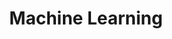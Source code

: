 ---
layout: default
title: Machine Learning
has_children: true
parent: Data Science
grand_parent: Taxonomía
---